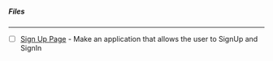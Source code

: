 ##### Files
---------

- [ ] [Sign Up Page](signup_page) - Make an application that allows the user to SignUp and SignIn 
